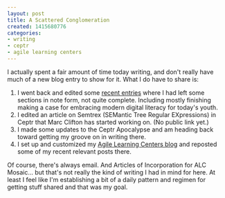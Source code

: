 ```yaml
---
layout: post
title: A Scattered Conglomeration
created: 1415680776
categories:
- writing
- ceptr
- agile learning centers
---
```

<p>I actually spent a fair amount of time today writing, and don't really have much of a new blog entry to show for it. What I do have to share is:</p><ol><li>I went back and edited some <a href="/blog/those-kids-and-their-darn-gadgets">recent entries</a> where I had left some sections in note form, not quite complete. Including mostly finishing making a case for embracing modern digital literacy for today's youth.</li><li>I edited an article on Semtrex (SEMantic Tree Regular EXpressions) in Ceptr that Marc Clifton has started working on. (No public link yet.)</li><li>I made some updates to the Ceptr Apocalypse and am heading back toward getting my groove on in writing there.</li><li>I set up and customized my <a href="http://artbrock.AgileLearningCenters.org">Agile Learning Centers blog</a> and reposted some of my recent relevant posts there.</li></ol><p>Of course, there's always email. And Articles of Incorporation for ALC Mosaic... but that's not really the kind of writing I had in mind for here. At least I feel like I'm establishing a bit of a daily pattern and regimen for getting stuff shared and that was my goal.</p><p>&nbsp;</p>
